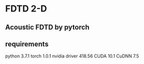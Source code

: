 # FDTD 2-D
## Acoustic FDTD by pytorch

## requirements
python 3.7.1
torch 1.0.1
nvidia driver 418.56
CUDA 10.1
CuDNN 7.5
